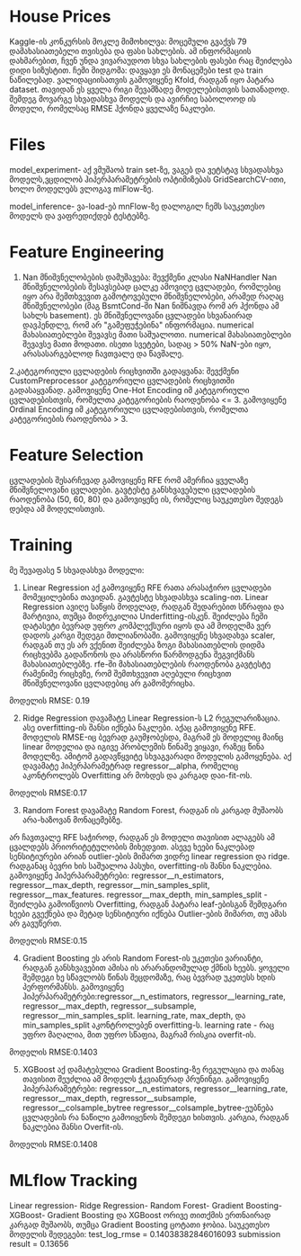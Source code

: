 # House Prices 
Kaggle-ის კონკურსის მოკლე მიმოხილვა: მოცემული გვაქვს 79 დამახასიათებელი თვისება და ფასი სახლების. ამ ინფორმაციის დახმარებით, ჩვენ უნდა ვივარაუდოთ სხვა სახლების ფასები რაც შეიძლება დიდი სიზუსტით.
ჩემი მიდგომა: დავყავი ეს მონაცემები test და train ნაწილებად. ვალიდაციისათვის გამოვიყენე Kfold, რადგან იყო პატარა dataset. თავიდან ეს ყველა რიგი შევამზადე მოდელებისთვის სათანადოდ. შემდეგ მოვარგე სხვადასხვა მოდელს და ავირჩიე საბოლოოდ ის მოდელი, რომელსაც RMSE ჰქონდა ყველაზე ნაკლები.

# Files
model_experiment- აქ ვმუშაობ train set-ზე, ვაგებ და ვეტსტავ სხვადასხვა მოდელს,ვცდილობ ჰიპერპარამეტრების ოპტიმიზებას GridSearchCV-ითი, ხოლო მოდელებს ვლოგავ mlFlow-ზე.

model_inference- ვა-load-ებ mnFlow-ზე დალოგილ ჩემს საუკეთესო მოდელს და ვაფრედიქდებ ტესტებზე.

# Feature Engineering
1. Nan მნიშვნელობების დამუშავება:
  შევქმენი კლასი NaNHandler Nan მნიშვნელობების შესავსებად
  ცალკე ამოვიღე ცვლადები, რომლებიც იყო არა შემთხვევით გამოტოვებული მნიშვნელობები, არამედ რაღაც მნიშვნელობები (მაგ BsmtCond-ში Nan ნიშნავდა რომ არ ჰქონდა ამ სახლს basement).
  ეს მნიშვნელოვანი ცვლადები სხვანაირად დავჰენდლე, რომ არ "გამეფუჭებინა" ინფორმაცია.
  numerical მახასიათებლები შევავსე მათი საშუალოთი.
  numerical მახასიათებლები შევავსე მათი მოდათი.
  ისეთი სვეტები, სადაც > 50% NaN-ები იყო, არასასარგებლოდ ჩავთვალე და წავშალე.


2.კატეგორიული ცვლადების რიცხვითში გადაყვანა:
  შევქმენი CustomPreprocessor კატეგორიული ცვლადების რიცხვითში გადასაყვანად.
  გამოვიყენე One-Hot Encoding იმ კატეგორიული ცვლადებისთვის, რომელთა კატეგორიების რაოდენობა <= 3.
  გამოვიყენე Ordinal Encoding იმ კატეგორიული ცვლადებისთვის, რომელთა კატეგორიების რაოდენობა > 3.

# Feature Selection
ცვლადების შესარჩევად გამოვიყენე RFE რომ ამერჩია ყველაზე მნიშვნელოვანი ცვლადები.
გავტესტე განსხვავებული ცვლადების რაოდენობა (50, 60, 80) და გამოვიყენე ის, რომელიც საუკეთესო შედეგს დებდა ამ მოდელისთვის.

# Training
მე შევაფასე 5 სხვადასხვა მოდელი:
1. Linear Regression 
აქ გამოვიყენე RFE რათა არასაჭირო ცვლადები მომეცილებინა თავიდან.
გავტესტე სხვადასხვა scaling-ით.
Linear Regression ავიღე საწყის მოდელად, რადგან შედარებით სწრაფია და მარტივია, თუმცა მიდრეკილია Underfitting-ისკენ. შეიძლება ჩემი დატასეტი ბევრად უფრო კომპლექსური იყოს და ამ მოდელმა ვერ დადოს კარგი შედეგი მთლიანობაში.
გამოვიყენე სხვადახვა scaler, რადგან თუ ეს არ ვქენით შეიძლება ზოგი მახასიათებლის დიდმა რიცხვებმა გადაწონოს და არასწორი წარმოდგენა შეგვიქმანს მახასიათებლებზე.
rfe-ში მახასიათებლების რაოდენობა გავტესტე რამენიმე რიცხვზე, რომ შემთხვევით აღებული რიცხვით მნიშვნელოვანი ცვლადებიც არ გამომერიცხა.

მოდელის RMSE: 0.19

2. Ridge Regression 
დავამატე Linear Regression-ს L2 რეგულარიზაცია. ასე overfitting-ის შანსი იქნება ნაკლები.
აქაც გამოვიყენე RFE.
მოდელის RMSE-იც ბევრად გაუმჯობესდა, მაგრამ ეს მოდელიც მაინც linear მოდელია და იგივე პრობლემის წინაშე ვიყავი, რაზეც წინა მოდელზე. ამიტომ გადავწყვიტე სხვაგვარადი მოდელის გამოყენება.
აქ დავამატე ჰიპერპარამეტრად regressor__alpha, რომელიც აკონტროლებს Overfitting არ მოხდეს და კარგად დაი-fit-ოს.

მოდელის RMSE:0.17

3. Random Forest 
დავამატე Random Forest, რადგან ის კარგად მუშაობს არა-ხაზოვან მონაცემებზე.

არ ჩავთვალე RFE საჭიროდ, რადგან ეს მოდელი თავისით ალაგებს ამ ცვალდებს პრიორიტეტულობის მიხედვით.
ასევე ხეები ნაკლებად სენსიტიურები არიან outlier-ების მიმართ ვიდრე linear regression და ridge.
რადგანაც ბევრი ხის საშუალოა პასუხი, overfitting-ის შანსი ნაკლებია.
გამოვიყენე ჰიპერპარამეტრები: regressor__n_estimators, regressor__max_depth, regressor__min_samples_split, regressor__max_features.
regressor__max_depth, min_samples_split - შეიძლება გამოიწვიოს Overfitting, რადგან პატარა leaf-ებისგან შემდგარი ხეები გვექნება და მეტად სენსიტიური იქნება Outlier-ების მიმართ, თუ ამას არ გავუწერთ.

მოდელის RMSE:0.15

4. Gradient Boosting
ეს არის Random Forest-ის უკეთესი ვარიანტი, რადგან განსხვავებით ამისა ის არარანდომულად ქმნის ხეებს. ყოველი შემდეგი ხე სწავლობს წინას შეცდომაზე, რაც ბევრად უკეთესს ხდის პერფორმანსს.
გამოვიყენე ჰიპერპარამეტრები:regressor__n_estimators, regressor__learning_rate, regressor__max_depth, regressor__subsample, regressor__min_samples_split.
learning_rate, max_depth, და min_samples_split აკონტროლებენ overfitting-ს.
learning rate - რაც უფრო მაღალია, მით უფრო სწაფია, მაგრამ რისკია overfit-ის.

მოდელის RMSE:0.1403

5. XGBoost 
აქ დამატებულია Gradient Boosting-ზე რეგულაცია და თანაც თავისით შეუძლია ამ მოდელს ჭკვიანურად პრუნინგი.
გამოვიყენე ჰიპერპარამეტრები: regressor__n_estimators, regressor__learning_rate, regressor__max_depth, regressor__subsample, regressor__colsample_bytree
regressor__colsample_bytree-ეუბნება ცვლადების რა ნაწილი გამოიყენოს შემდეგი ხისთვის. კარგია, რადგან ნაკლებია შანსი Overfit-ის.

მოდელის RMSE:0.1408

# MLflow Tracking
Linear regression- 
Ridge Regression-
Random Forest-
Gradient Boosting-
XGBoost-
Gradient Boosting და XGBoost  ორივე თითქმის ერთნაირად კარგად მუშაობს, თუმცა  Gradient Boosting ცოტათი ჯობია.
საუკეთესო მოდელის შედეგები:   test_log_rmse = 0.14038382846016093
                               submission result = 0.13656
